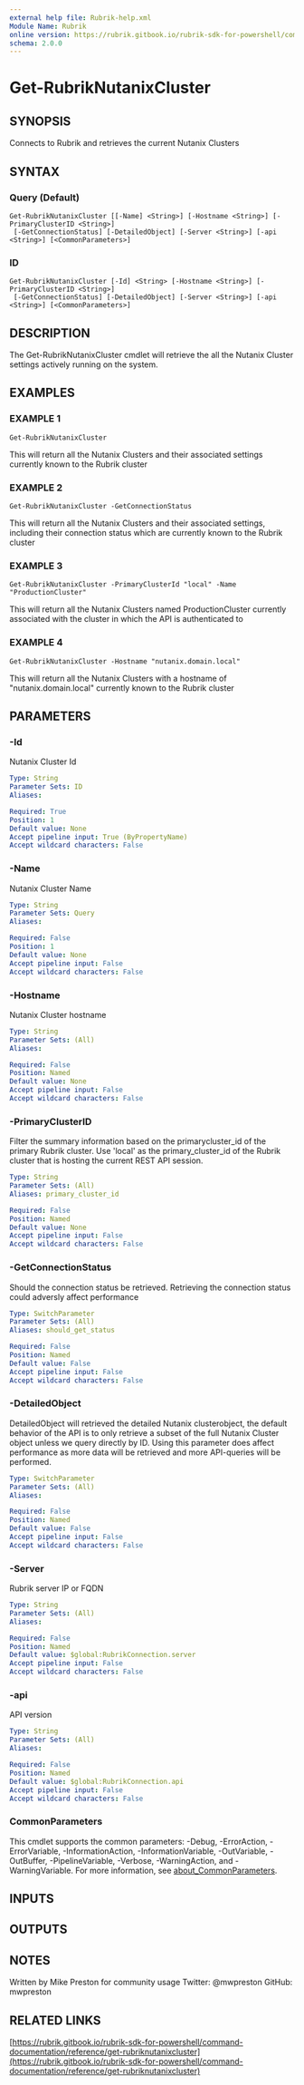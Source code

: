 ```yaml
---
external help file: Rubrik-help.xml
Module Name: Rubrik
online version: https://rubrik.gitbook.io/rubrik-sdk-for-powershell/command-documentation/reference/get-rubriknutanixcluster
schema: 2.0.0
---
```


# Get-RubrikNutanixCluster

## SYNOPSIS
Connects to Rubrik and retrieves the current Nutanix Clusters

## SYNTAX

### Query (Default)
```
Get-RubrikNutanixCluster [[-Name] <String>] [-Hostname <String>] [-PrimaryClusterID <String>]
 [-GetConnectionStatus] [-DetailedObject] [-Server <String>] [-api <String>] [<CommonParameters>]
```

### ID
```
Get-RubrikNutanixCluster [-Id] <String> [-Hostname <String>] [-PrimaryClusterID <String>]
 [-GetConnectionStatus] [-DetailedObject] [-Server <String>] [-api <String>] [<CommonParameters>]
```

## DESCRIPTION
The Get-RubrikNutanixCluster cmdlet will retrieve the all the Nutanix Cluster settings actively running on the system.

## EXAMPLES

### EXAMPLE 1
```
Get-RubrikNutanixCluster
```

This will return all the Nutanix Clusters and their associated settings currently known to the Rubrik cluster

### EXAMPLE 2
```
Get-RubrikNutanixCluster -GetConnectionStatus
```

This will return all the Nutanix Clusters and their associated settings, including their connection status which are currently known to the Rubrik cluster

### EXAMPLE 3
```
Get-RubrikNutanixCluster -PrimaryClusterId "local" -Name "ProductionCluster"
```

This will return all the Nutanix Clusters named ProductionCluster currently associated with the cluster in which the API is authenticated to

### EXAMPLE 4
```
Get-RubrikNutanixCluster -Hostname "nutanix.domain.local"
```

This will return all the Nutanix Clusters with a hostname of "nutanix.domain.local" currently known to the Rubrik cluster

## PARAMETERS

### -Id
Nutanix Cluster Id

```yaml
Type: String
Parameter Sets: ID
Aliases:

Required: True
Position: 1
Default value: None
Accept pipeline input: True (ByPropertyName)
Accept wildcard characters: False
```

### -Name
Nutanix Cluster Name

```yaml
Type: String
Parameter Sets: Query
Aliases:

Required: False
Position: 1
Default value: None
Accept pipeline input: False
Accept wildcard characters: False
```

### -Hostname
Nutanix Cluster hostname

```yaml
Type: String
Parameter Sets: (All)
Aliases:

Required: False
Position: Named
Default value: None
Accept pipeline input: False
Accept wildcard characters: False
```

### -PrimaryClusterID
Filter the summary information based on the primarycluster_id of the primary Rubrik cluster.
Use 'local' as the primary_cluster_id of the Rubrik cluster that is hosting the current REST API session.

```yaml
Type: String
Parameter Sets: (All)
Aliases: primary_cluster_id

Required: False
Position: Named
Default value: None
Accept pipeline input: False
Accept wildcard characters: False
```

### -GetConnectionStatus
Should the connection status be retrieved.
Retrieving the connection status could adversly affect performance

```yaml
Type: SwitchParameter
Parameter Sets: (All)
Aliases: should_get_status

Required: False
Position: Named
Default value: False
Accept pipeline input: False
Accept wildcard characters: False
```

### -DetailedObject
DetailedObject will retrieved the detailed Nutanix clusterobject, the default behavior of the API is to only retrieve a subset of the full Nutanix Cluster object unless we query directly by ID.
Using this parameter does affect performance as more data will be retrieved and more API-queries will be performed.

```yaml
Type: SwitchParameter
Parameter Sets: (All)
Aliases:

Required: False
Position: Named
Default value: False
Accept pipeline input: False
Accept wildcard characters: False
```

### -Server
Rubrik server IP or FQDN

```yaml
Type: String
Parameter Sets: (All)
Aliases:

Required: False
Position: Named
Default value: $global:RubrikConnection.server
Accept pipeline input: False
Accept wildcard characters: False
```

### -api
API version

```yaml
Type: String
Parameter Sets: (All)
Aliases:

Required: False
Position: Named
Default value: $global:RubrikConnection.api
Accept pipeline input: False
Accept wildcard characters: False
```

### CommonParameters
This cmdlet supports the common parameters: -Debug, -ErrorAction, -ErrorVariable, -InformationAction, -InformationVariable, -OutVariable, -OutBuffer, -PipelineVariable, -Verbose, -WarningAction, and -WarningVariable. For more information, see [about_CommonParameters](http://go.microsoft.com/fwlink/?LinkID=113216).

## INPUTS

## OUTPUTS

## NOTES
Written by Mike Preston for community usage
Twitter: @mwpreston
GitHub: mwpreston

## RELATED LINKS

[https://rubrik.gitbook.io/rubrik-sdk-for-powershell/command-documentation/reference/get-rubriknutanixcluster](https://rubrik.gitbook.io/rubrik-sdk-for-powershell/command-documentation/reference/get-rubriknutanixcluster)

